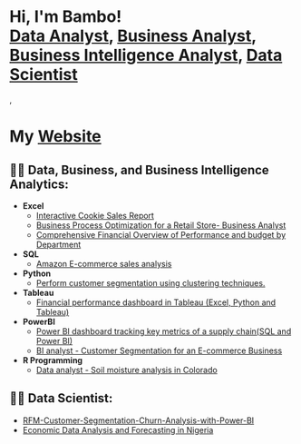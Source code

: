 <h1>Hi, I'm Bambo! <br/><a href="https://github.com/olabambodatapro">Data Analyst</a>, <a href="https://github.com/olabambodatapro">Business Analyst</a>, <a href="https://github.com/packagedata">Business Intelligence Analyst</a>, <a href="https://www.linkedin.com/in/olabambooladipo/">Data Scientist</a></h1>, 
<h1>My <a href="https://olabambodatapro.wixsite.com/bambo-oladipo">Website</a></h1>

<h2>👨‍💻 Data, Business, and Business Intelligence Analytics:</h2>

- <b>Excel</b>
  - [Interactive Cookie Sales Report](https://github.com/olabambodatapro/Excel-Projects/blob/main/Excel%20Interactive%20Dashboard%20for%20porfolio.xlsx)
  - [Business Process Optimization for a Retail Store- Business Analyst](https://github.com/olabambodatapro/Business-Process-Optimization-for-a-Retail-Store-Business-Analyst.git)
  - [Comprehensive Financial Overview of Performance and budget by Department](https://github.com/Olabambodatapro/Comprehensive-Financial-Overview-Performance-Budget-Analysis.git)
- <b>SQL</b>
  - [Amazon E-commerce sales analysis](https://github.com/packagedata/Amazon-E-commerce-sales-analysis--SQL-Data-Analyst.git)
- <b>Python</b>
  - [Perform customer segmentation using clustering techniques.](https://github.com/packagedata/Customer-Segmentation-using-K-Means-Clustering-python---Data-Analyst-.git)
- <b>Tableau</b>
  - [Financial performance dashboard in Tableau (Excel, Python and Tableau)](https://github.com/packagedata/financial-performance-dashboard-in-Tableau-Data-Analyst.git)
- <b>PowerBI</b>
  - [Power BI dashboard tracking key metrics of a supply chain(SQL and Power BI)](https://github.com/packagedata/Power-BI-dashboard-tracking-key-metrics-of-a-supply-chain-Power-BI-Project.git)
  - [BI analyst - Customer Segmentation for an E-commerce Business](https://github.com/packagedata/Customer-Segmentation-for-an-E-commerce-Business-BI-Analyst.git)
- <b>R Programming</b>
  - [Data analyst - Soil moisture analysis in Colorado](https://github.com/packagedata/Soil-moisture-analysis-in-Colorado--R-programming-Data-Analyst.git)
 
<h2>👨‍💻 Data Scientist:</h2>
 
 - [RFM-Customer-Segmentation-Churn-Analysis-with-Power-BI](https://github.com/packagedata/Data-Scientist-RFM-Customer-Segmentation-Churn-Analysis-with-Power-BI.git)
 - [Economic Data Analysis and Forecasting in Nigeria](https://github.com/Olabambodatapro/Exploring-Economic-Indicators-in-Nigeria-.git)
